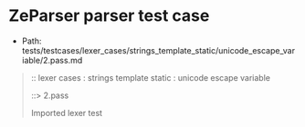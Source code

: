 # ZeParser parser test case

- Path: tests/testcases/lexer_cases/strings_template_static/unicode_escape_variable/2.pass.md

> :: lexer cases : strings template static : unicode escape variable
>
> ::> 2.pass
>
> Imported lexer test
>
> <template pure> length checks

## PASS

## Input

`````js
`\u{1}`
;
`\u{12}`
;
`\u{123}`
;
`\u{1234}`
;
`\u{12345}`
;
`\u{103456}`
`````

## Output

_Note: the whole output block is auto-generated. Manual changes will be overwritten!_

Below follow outputs in four parsing modes: sloppy mode, strict mode script goal, module goal, web compat mode (always sloppy).

Note that the output parts are auto-generated by the test runner to reflect actual result.

### Sloppy mode

Parsed with script goal and as if the code did not start with strict mode header.

`````
ast: {
  type: 'Program',
  loc:{start:{line:1,column:0},end:{line:11,column:12},source:''},
  body: [
    {
      type: 'ExpressionStatement',
      loc:{start:{line:1,column:0},end:{line:2,column:1},source:''},
      expression: {
        type: 'TemplateLiteral',
        loc:{start:{line:1,column:0},end:{line:1,column:7},source:''},
        expressions: [],
        quasis: [
          {
            type: 'TemplateElement',
            loc:{start:{line:1,column:1},end:{line:1,column:6},source:''},
            tail: true,
            value: { raw: '\\u{1}', cooked: '\u0001' }
          }
        ]
      }
    },
    {
      type: 'ExpressionStatement',
      loc:{start:{line:3,column:0},end:{line:4,column:1},source:''},
      expression: {
        type: 'TemplateLiteral',
        loc:{start:{line:3,column:0},end:{line:3,column:8},source:''},
        expressions: [],
        quasis: [
          {
            type: 'TemplateElement',
            loc:{start:{line:3,column:1},end:{line:3,column:7},source:''},
            tail: true,
            value: { raw: '\\u{12}', cooked: '\u0012' }
          }
        ]
      }
    },
    {
      type: 'ExpressionStatement',
      loc:{start:{line:5,column:0},end:{line:6,column:1},source:''},
      expression: {
        type: 'TemplateLiteral',
        loc:{start:{line:5,column:0},end:{line:5,column:9},source:''},
        expressions: [],
        quasis: [
          {
            type: 'TemplateElement',
            loc:{start:{line:5,column:1},end:{line:5,column:8},source:''},
            tail: true,
            value: { raw: '\\u{123}', cooked: '@{x123}@' }
          }
        ]
      }
    },
    {
      type: 'ExpressionStatement',
      loc:{start:{line:7,column:0},end:{line:8,column:1},source:''},
      expression: {
        type: 'TemplateLiteral',
        loc:{start:{line:7,column:0},end:{line:7,column:10},source:''},
        expressions: [],
        quasis: [
          {
            type: 'TemplateElement',
            loc:{start:{line:7,column:1},end:{line:7,column:9},source:''},
            tail: true,
            value: { raw: '\\u{1234}', cooked: '@{x1234}@' }
          }
        ]
      }
    },
    {
      type: 'ExpressionStatement',
      loc:{start:{line:9,column:0},end:{line:10,column:1},source:''},
      expression: {
        type: 'TemplateLiteral',
        loc:{start:{line:9,column:0},end:{line:9,column:11},source:''},
        expressions: [],
        quasis: [
          {
            type: 'TemplateElement',
            loc:{start:{line:9,column:1},end:{line:9,column:10},source:''},
            tail: true,
            value: { raw: '\\u{12345}', cooked: '@{x12345}@' }
          }
        ]
      }
    },
    {
      type: 'ExpressionStatement',
      loc:{start:{line:11,column:0},end:{line:11,column:12},source:''},
      expression: {
        type: 'TemplateLiteral',
        loc:{start:{line:11,column:0},end:{line:11,column:12},source:''},
        expressions: [],
        quasis: [
          {
            type: 'TemplateElement',
            loc:{start:{line:11,column:1},end:{line:11,column:11},source:''},
            tail: true,
            value: { raw: '\\u{103456}', cooked: '@{x103456}@' }
          }
        ]
      }
    }
  ]
}

tokens (13x):
       TICK_PURE PUNC_SEMI TICK_PURE PUNC_SEMI TICK_PURE PUNC_SEMI
       TICK_PURE PUNC_SEMI TICK_PURE PUNC_SEMI TICK_PURE ASI
`````

### Strict mode

Parsed with script goal but as if it was starting with `"use strict"` at the top.

_Output same as sloppy mode._

### Module goal

Parsed with the module goal.

_Output same as sloppy mode._

### Web compat mode

Parsed in sloppy script mode but with the web compat flag enabled.

_Output same as sloppy mode._

## AST Printer

Printer output different from input [sloppy]:

````js
`\u{1}`;
`\u{12}`;
`\u{123}`;
`\u{1234}`;
`\u{12345}`;
`\u{103456}`;
````

Produces same AST
